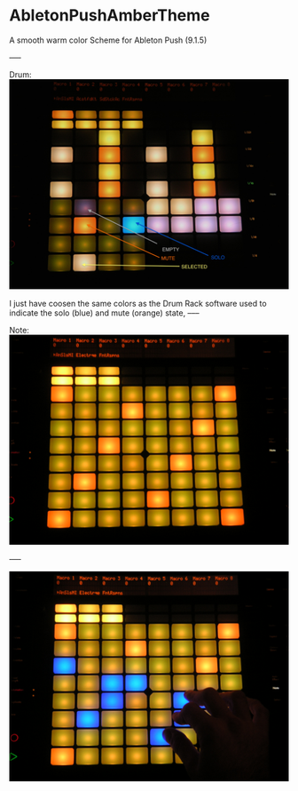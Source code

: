 AbletonPushAmberTheme
=====================

A smooth warm color Scheme for Ableton Push (9.1.5)

–––

Drum:
![](https://raw.githubusercontent.com/daslicht/AbletonPushAmberTheme/master/images/drum.JPG?raw=true)

I just have coosen the same colors as the Drum Rack software used to indicate the solo (blue) and mute (orange) state, 
–––

Note:
![](https://raw.githubusercontent.com/daslicht/AbletonPushAmberTheme/master/images/note1.JPG?raw=true)

–––

![](https://raw.githubusercontent.com/daslicht/AbletonPushAmberTheme/master/images/note2.JPG?raw=true)
